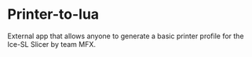 # Printer-to-lua
External app that allows anyone to generate a basic printer profile for the Ice-SL Slicer by team MFX. 
